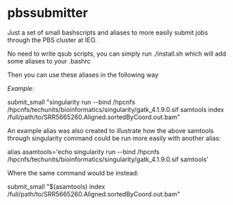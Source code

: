 # pbssubmitter

Just a set of small bashscripts and aliases to more easily submit jobs through the PBS cluster at IEO.

No need to write qsub scripts, you can simply run ./install.sh which will add some aliases to your .bashrc

Then you can use these aliases in the following way

*Example:*

submit_small "singularity run --bind /hpcnfs /hpcnfs/techunits/bioinformatics/singularity/gatk_4.1.9.0.sif samtools index /full/path/to/SRR5665260.Aligned.sortedByCoord.out.bam"

An example alias was also created to illustrate how the above samtools through singularity command could be run more easily with another alias:

alias asamtools='echo singularity run --bind /hpcnfs /hpcnfs/techunits/bioinformatics/singularity/gatk_4.1.9.0.sif samtools'

Where the same command would be instead:

submit_small "$(asamtools) index /full/path/to/SRR5665260.Aligned.sortedByCoord.out.bam"
